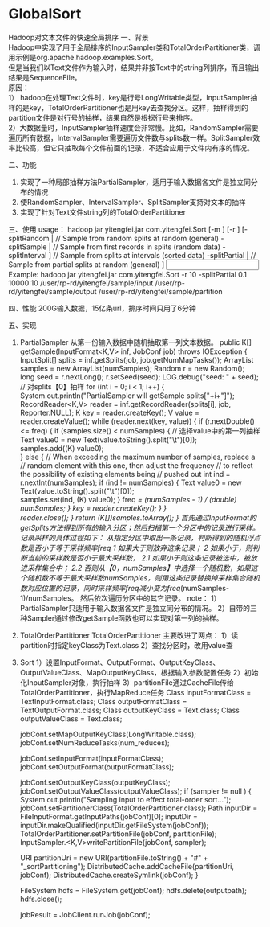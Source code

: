 # GlobalSort
Hadoop对文本文件的快速全局排序
一、背景<br>
Hadoop中实现了用于全局排序的InputSampler类和TotalOrderPartitioner类，调用示例是org.apache.hadoop.examples.Sort。<br>
但是当我们以Text文件作为输入时，结果并非按Text中的string列排序，而且输出结果是SequenceFile。<br>
原因：<br>
1） hadoop在处理Text文件时，key是行号LongWritable类型，InputSampler抽样的是key，TotalOrderPartitioner也是用key去查找分区。这样，抽样得到的partition文件是对行号的抽样，结果自然是根据行号来排序。<br>
2）大数据量时，InputSampler抽样速度会非常慢。比如，RandomSampler需要遍历所有数据，IntervalSampler需要遍历文件数与splits数一样。SplitSampler效率比较高，但它只抽取每个文件前面的记录，不适合应用于文件内有序的情况。<br>

二、功能
1. 实现了一种局部抽样方法PartialSampler，适用于输入数据各文件是独立同分布的情况
2. 使RandomSampler、IntervalSampler、SplitSampler支持对文本的抽样
3. 实现了针对Text文件string列的TotalOrderPartitioner

三、使用
usage：
hadoop jar yitengfei.jar com.yitengfei.Sort [-m <maps>] [-r <reduces>]
[-splitRandom <double pcnt> <numSamples> <maxsplits> | // Sample from random splits at random (general)
-splitSample <numSamples> <maxsplits> | // Sample from first records in splits (random data)
-splitInterval <double pcnt> <maxsplits>] // Sample from splits at intervals (sorted data)
-splitPartial <double pcnt> <numSamples> <maxsplits> | // Sample from partial splits at random (general) ]
<input> <output> <partitionfile>
Example:
hadoop jar yitengfei.jar com.yitengfei.Sort -r 10 -splitPartial 0.1 10000 10 /user/rp-rd/yitengfei/sample/input /user/rp-rd/yitengfei/sample/output /user/rp-rd/yitengfei/sample/partition

四、性能
200G输入数据，15亿条url，排序时间只用了6分钟

五、实现
1. PartialSampler
从第一份输入数据中随机抽取第一列文本数据。
public K[] getSample(InputFormat<K,V> inf, JobConf job) throws IOException {
      InputSplit[] splits = inf.getSplits(job, job.getNumMapTasks());
      ArrayList<K> samples = new ArrayList<K>(numSamples);
      Random r = new Random();
      long seed = r.nextLong();
      r.setSeed(seed);
      LOG.debug("seed: " + seed);      
      // 对splits【0】抽样
      for (int i = 0; i < 1; i++) {
       System.out.println("PartialSampler will getSample splits["+i+"]");
        RecordReader<K,V> reader = inf.getRecordReader(splits[i], job,
            Reporter.NULL);
        K key = reader.createKey();
        V value = reader.createValue();
        while (reader.next(key, value)) {
          if (r.nextDouble() <= freq) {
            if (samples.size() < numSamples) {
               // 选择value中的第一列抽样
               Text value0 = new Text(value.toString().split("\t")[0]);         
               samples.add((K) value0);               
            } else {
              // When exceeding the maximum number of samples, replace a
              // random element with this one, then adjust the frequency
              // to reflect the possibility of existing elements being
              // pushed out
              int ind = r.nextInt(numSamples);
              if (ind != numSamples) {
               Text value0 = new Text(value.toString().split("\t")[0]);  
                samples.set(ind, (K) value0);
              }
              freq *= (numSamples - 1) / (double) numSamples;
            }
            key = reader.createKey();
          }
        }        
        reader.close();
      }
      return (K[])samples.toArray();
    }
首先通过InputFormat的getSplits方法得到所有的输入分区；然后扫描第一个分区中的记录进行采样。
记录采样的具体过程如下：
从指定分区中取出一条记录，判断得到的随机浮点数是否小于等于采样频率freq
1 如果大于则放弃这条记录；
2 如果小于，则判断当前的采样数是否小于最大采样数，
2.1 如果小于则这条记录被选中，被放进采样集合中；
2.2 否则从【0，numSamples】中选择一个随机数，如果这个随机数不等于最大采样数numSamples，则用这条记录替换掉采样集合随机数对应位置的记录，同时采样频率freq减小变为freq*(numSamples-1)/numSamples。
然后依次遍历分区中的其它记录。
note：
1）PartialSampler只适用于输入数据各文件是独立同分布的情况。
2）自带的三种Sampler通过修改getSample函数也可以实现对第一列的抽样。

2. TotalOrderPartitioner
TotalOrderPartitioner 主要改进了两点：
1）读partition时指定keyClass为Text.class
2）查找分区时，改用value查

3. Sort
1）设置InputFormat、OutputFormat、OutputKeyClass、OutputValueClass、MapOutputKeyClass，根据输入参数配置任务
2）初始化InputSampler对象，执行抽样
3）partitionFile通过CacheFile传给TotalOrderPartitioner，执行MapReduce任务
    Class inputFormatClass = TextInputFormat.class;
    Class outputFormatClass = TextOutputFormat.class;
    Class outputKeyClass = Text.class;
    Class outputValueClass = Text.class;

    jobConf.setMapOutputKeyClass(LongWritable.class);
    jobConf.setNumReduceTasks(num_reduces);
    
    jobConf.setInputFormat(inputFormatClass);
    jobConf.setOutputFormat(outputFormatClass);

    jobConf.setOutputKeyClass(outputKeyClass);
    jobConf.setOutputValueClass(outputValueClass);
    if (sampler != null ) {
      System.out.println("Sampling input to effect total-order sort...");
      jobConf.setPartitionerClass(TotalOrderPartitioner.class);
      Path inputDir = FileInputFormat.getInputPaths(jobConf)[0];
      inputDir = inputDir.makeQualified(inputDir.getFileSystem(jobConf));
      TotalOrderPartitioner.setPartitionFile(jobConf, partitionFile);
      InputSampler.<K,V>writePartitionFile(jobConf, sampler);
      
      URI partitionUri = new URI(partitionFile.toString() + "#" + "_sortPartitioning");
      DistributedCache.addCacheFile(partitionUri, jobConf);
      DistributedCache.createSymlink(jobConf);
    }

    FileSystem hdfs = FileSystem.get(jobConf);
    hdfs.delete(outputpath);
    hdfs.close();
    
    jobResult = JobClient.runJob(jobConf);
